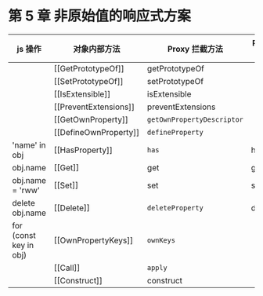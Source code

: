 # 第 5 章 非原始值的响应式方案

| js 操作                | 对象内部方法          | Proxy 拦截方法             | Reflect 反射方法 |
| ---------------------- | --------------------- | -------------------------- | ---------------- |
|                        | [[GetPrototypeOf]]    | getPrototypeOf             |
|                        | [[SetPrototypeOf]]    | setPrototypeOf             |
|                        | [[IsExtensible]]      | isExtensible               |
|                        | [[PreventExtensions]] | preventExtensions          |
|                        | [[GetOwnProperty]]    | `getOwnPropertyDescriptor` |
|                        | [[DefineOwnProperty]] | `defineProperty`           |
| 'name' in obj          | [[HasProperty]]       | `has`                      | has              |
| obj.name               | [[Get]]               | get                        | get              |
| obj.name = 'rww'       | [[Set]]               | set                        | set              |
| delete obj.name        | [[Delete]]            | `deleteProperty`           | deleteProperty   |
| for (const key in obj) | [[OwnPropertyKeys]]   | `ownKeys`                  |
|                        | [[Call]]              | `apply`                    |
|                        | [[Construct]]         | construct                  |
